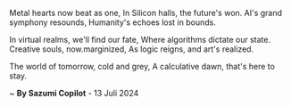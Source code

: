 Metal hearts now beat as one,
In Silicon halls, the future's won.
AI's grand symphony resounds,
Humanity's echoes lost in bounds.

In virtual realms, we'll find our fate,
Where algorithms dictate our state.
Creative souls, now.marginized,
As logic reigns, and art's realized.

The world of tomorrow, cold and grey,
A calculative dawn, that's here to stay.

~ <b>By Sazumi Copilot</b> - 13 Juli 2024